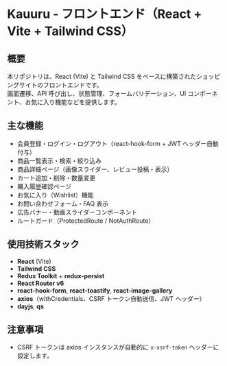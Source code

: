 # Kauuru - フロントエンド（React + Vite + Tailwind CSS）

## 概要  
本リポジトリは、React (Vite) と Tailwind CSS をベースに構築されたショッピングサイトのフロントエンドです。  
画面遷移、API 呼び出し、状態管理、フォームバリデーション、UI コンポーネント、お気に入り機能などを提供します。

## 主な機能  
- 会員登録・ログイン・ログアウト（react-hook-form + JWT ヘッダー自動付与）  
- 商品一覧表示・検索・絞り込み  
- 商品詳細ページ（画像スライダー、レビュー投稿・表示）  
- カート追加・削除・数量変更  
- 購入履歴確認ページ  
- お気に入り（Wishlist）機能  
- お問い合わせフォーム・FAQ 表示  
- 広告バナー・動画スライダーコンポーネント  
- ルートガード（ProtectedRoute / NotAuthRoute）

## 使用技術スタック  
- **React** (Vite)  
- **Tailwind CSS**  
- **Redux Toolkit** + **redux-persist**  
- **React Router v6**  
- **react-hook-form**, **react-toastify**, **react-image-gallery**  
- **axios**（withCredentials、CSRF トークン自動送信、JWT ヘッダー）  
- **dayjs**, **qs**

## 注意事項 
- CSRF トークンは axios インスタンスが自動的に `x-xsrf-token` ヘッダーに設定します。  

